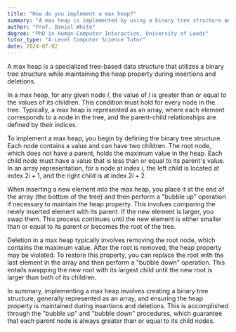 ```yaml
---
title: "How do you implement a max heap?"
summary: "A max heap is implemented by using a binary tree structure and maintaining the heap property during insertions and deletions."
author: "Prof. Daniel White"
degree: "PhD in Human-Computer Interaction, University of Leeds"
tutor_type: "A-Level Computer Science Tutor"
date: 2024-07-02
---
```


A max heap is a specialized tree-based data structure that utilizes a binary tree structure while maintaining the heap property during insertions and deletions.

In a max heap, for any given node $I$, the value of $I$ is greater than or equal to the values of its children. This condition must hold for every node in the tree. Typically, a max heap is represented as an array, where each element corresponds to a node in the tree, and the parent-child relationships are defined by their indices.

To implement a max heap, you begin by defining the binary tree structure. Each node contains a value and can have two children. The root node, which does not have a parent, holds the maximum value in the heap. Each child node must have a value that is less than or equal to its parent's value. In an array representation, for a node at index $i$, the left child is located at index $2i + 1$, and the right child is at index $2i + 2$.

When inserting a new element into the max heap, you place it at the end of the array (the bottom of the tree) and then perform a "bubble up" operation if necessary to maintain the heap property. This involves comparing the newly inserted element with its parent. If the new element is larger, you swap them. This process continues until the new element is either smaller than or equal to its parent or becomes the root of the tree.

Deletion in a max heap typically involves removing the root node, which contains the maximum value. After the root is removed, the heap property may be violated. To restore this property, you can replace the root with the last element in the array and then perform a "bubble down" operation. This entails swapping the new root with its largest child until the new root is larger than both of its children.

In summary, implementing a max heap involves creating a binary tree structure, generally represented as an array, and ensuring the heap property is maintained during insertions and deletions. This is accomplished through the "bubble up" and "bubble down" procedures, which guarantee that each parent node is always greater than or equal to its child nodes.
    
